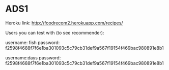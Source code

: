 # ADS1

Heroku link: http://foodrecom2.herokuapp.com/recipes/

Users you can test with (to see recommender):

username: fish
password: f2598f4688f7f6e1ba301093c5c79cb31def9a567f19154f469bac980891e8b1

username:days
password: f2598f4688f7f6e1ba301093c5c79cb31def9a567f19154f469bac980891e8b1

